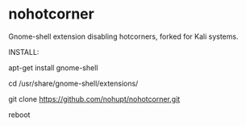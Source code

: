 nohotcorner
===========

Gnome-shell extension disabling hotcorners, forked for Kali systems.

INSTALL:

apt-get install gnome-shell

cd /usr/share/gnome-shell/extensions/

git clone https://github.com/nohupt/nohotcorner.git

reboot

